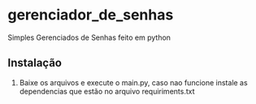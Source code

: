 # gerenciador_de_senhas
 Simples Gerenciados de Senhas feito em python

## Instalação
 1. Baixe os arquivos e execute o main.py, caso nao funcione instale as dependencias que estão no arquivo requiriments.txt
